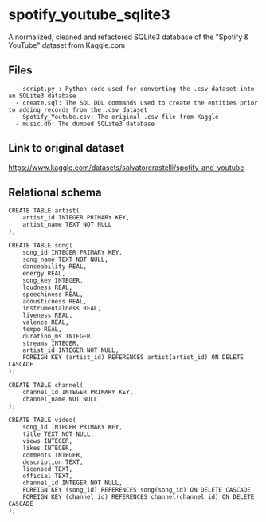 # spotify_youtube_sqlite3
A normalized, cleaned and refactored SQLite3 database of the "Spotify &amp; YouTube" dataset from Kaggle.com

## Files ##
```
  - script.py : Python code used for converting the .csv dataset into an SQLite3 database
  - create.sql: The SQL DDL commands used to create the entities prior to adding records from the .csv dataset
  - Spotify_Youtube.csv: The original .csv file from Kaggle
  - music.db: The dumped SQLite3 database
```
 
## Link to original dataset ##
<https://www.kaggle.com/datasets/salvatorerastelli/spotify-and-youtube>

## Relational schema ##

```
CREATE TABLE artist(
    artist_id INTEGER PRIMARY KEY,
    artist_name TEXT NOT NULL
);

CREATE TABLE song(
    song_id INTEGER PRIMARY KEY,
    song_name TEXT NOT NULL,
    danceability REAL,
    energy REAL,
    song_key INTEGER,
    loudness REAL,
    speechiness REAL,
    acousticness REAL,
    instrumentalness REAL,
    liveness REAL,
    valence REAL,
    tempo REAL,
    duration_ms INTEGER,
    streams INTEGER,
    artist_id INTEGER NOT NULL,
    FOREIGN KEY (artist_id) REFERENCES artist(artist_id) ON DELETE CASCADE
);

CREATE TABLE channel(
    channel_id INTEGER PRIMARY KEY,
    channel_name NOT NULL
);

CREATE TABLE video(
    song_id INTEGER PRIMARY KEY,
    title TEXT NOT NULL,
    views INTEGER,
    likes INTEGER,
    comments INTEGER,
    description TEXT,
    licensed TEXT,
    official TEXT,
    channel_id INTEGER NOT NULL,
    FOREIGN KEY (song_id) REFERENCES song(song_id) ON DELETE CASCADE
    FOREIGN KEY (channel_id) REFERENCES channel(channel_id) ON DELETE CASCADE
);
```
